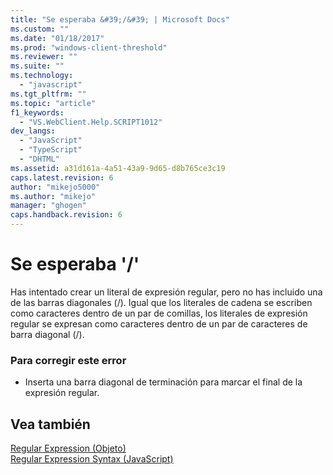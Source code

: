 ```yaml
---
title: "Se esperaba &#39;/&#39; | Microsoft Docs"
ms.custom: ""
ms.date: "01/18/2017"
ms.prod: "windows-client-threshold"
ms.reviewer: ""
ms.suite: ""
ms.technology: 
  - "javascript"
ms.tgt_pltfrm: ""
ms.topic: "article"
f1_keywords: 
  - "VS.WebClient.Help.SCRIPT1012"
dev_langs: 
  - "JavaScript"
  - "TypeScript"
  - "DHTML"
ms.assetid: a31d161a-4a51-43a9-9d65-d8b765ce3c19
caps.latest.revision: 6
author: "mikejo5000"
ms.author: "mikejo"
manager: "ghogen"
caps.handback.revision: 6
---
```

# Se esperaba &#39;/&#39;
Has intentado crear un literal de expresión regular, pero no has incluido una de las barras diagonales \(\/\).  Igual que los literales de cadena se escriben como caracteres dentro de un par de comillas, los literales de expresión regular se expresan como caracteres dentro de un par de caracteres de barra diagonal \(\/\).  
  
### Para corregir este error  
  
-   Inserta una barra diagonal de terminación para marcar el final de la expresión regular.  
  
## Vea también  
 [Regular Expression \(Objeto\)](../../javascript/reference/regular-expression-object-javascript.md)   
 [Regular Expression Syntax \(JavaScript\)](http://msdn.microsoft.com/es-es/ab0766e1-7037-45ed-aa23-706f58358c0e)
